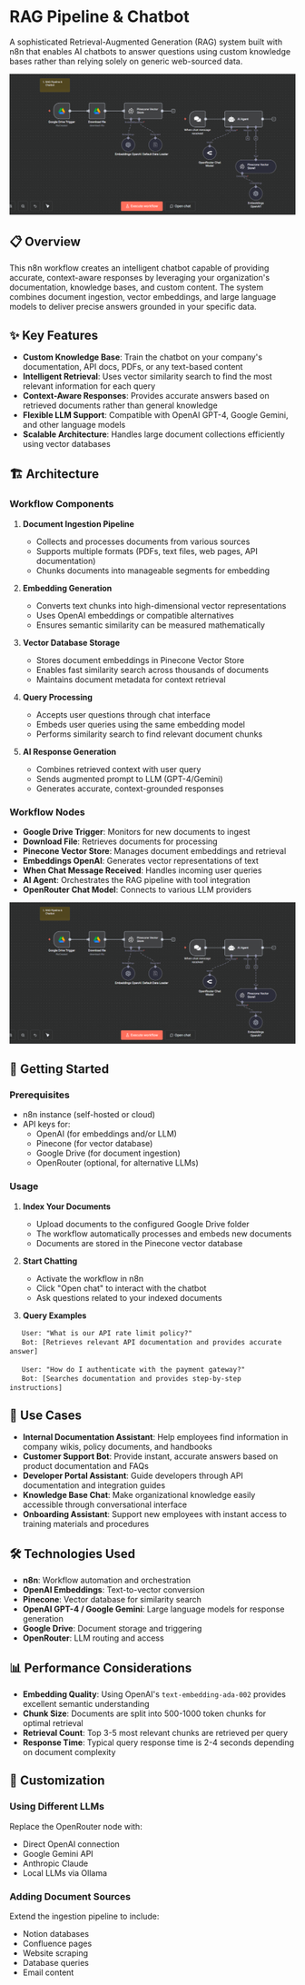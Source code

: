 # RAG Pipeline & Chatbot

A sophisticated Retrieval-Augmented Generation (RAG) system built with n8n that enables AI chatbots to answer questions using custom knowledge bases rather than relying solely on generic web-sourced data.

![Workflow Diagram](workflow-diagram.png)

## 📋 Overview

This n8n workflow creates an intelligent chatbot capable of providing accurate, context-aware responses by leveraging your organization's documentation, knowledge bases, and custom content. The system combines document ingestion, vector embeddings, and large language models to deliver precise answers grounded in your specific data.

## ✨ Key Features

- **Custom Knowledge Base**: Train the chatbot on your company's documentation, API docs, PDFs, or any text-based content
- **Intelligent Retrieval**: Uses vector similarity search to find the most relevant information for each query
- **Context-Aware Responses**: Provides accurate answers based on retrieved documents rather than general knowledge
- **Flexible LLM Support**: Compatible with OpenAI GPT-4, Google Gemini, and other language models
- **Scalable Architecture**: Handles large document collections efficiently using vector databases

## 🏗️ Architecture

### Workflow Components

1. **Document Ingestion Pipeline**
   - Collects and processes documents from various sources
   - Supports multiple formats (PDFs, text files, web pages, API documentation)
   - Chunks documents into manageable segments for embedding

2. **Embedding Generation**
   - Converts text chunks into high-dimensional vector representations
   - Uses OpenAI embeddings or compatible alternatives
   - Ensures semantic similarity can be measured mathematically

3. **Vector Database Storage**
   - Stores document embeddings in Pinecone Vector Store
   - Enables fast similarity search across thousands of documents
   - Maintains document metadata for context retrieval

4. **Query Processing**
   - Accepts user questions through chat interface
   - Embeds user queries using the same embedding model
   - Performs similarity search to find relevant document chunks

5. **AI Response Generation**
   - Combines retrieved context with user query
   - Sends augmented prompt to LLM (GPT-4/Gemini)
   - Generates accurate, context-grounded responses

### Workflow Nodes

- **Google Drive Trigger**: Monitors for new documents to ingest
- **Download File**: Retrieves documents for processing
- **Pinecone Vector Store**: Manages document embeddings and retrieval
- **Embeddings OpenAI**: Generates vector representations of text
- **When Chat Message Received**: Handles incoming user queries
- **AI Agent**: Orchestrates the RAG pipeline with tool integration
- **OpenRouter Chat Model**: Connects to various LLM providers

![Detailed Workflow](workflow-diagram.png)

## 🚀 Getting Started

### Prerequisites

- n8n instance (self-hosted or cloud)
- API keys for:
  - OpenAI (for embeddings and/or LLM)
  - Pinecone (for vector database)
  - Google Drive (for document ingestion)
  - OpenRouter (optional, for alternative LLMs)


### Usage

1. **Index Your Documents**
   - Upload documents to the configured Google Drive folder
   - The workflow automatically processes and embeds new documents
   - Documents are stored in the Pinecone vector database

2. **Start Chatting**
   - Activate the workflow in n8n
   - Click "Open chat" to interact with the chatbot
   - Ask questions related to your indexed documents

3. **Query Examples**
```
   User: "What is our API rate limit policy?"
   Bot: [Retrieves relevant API documentation and provides accurate answer]

   User: "How do I authenticate with the payment gateway?"
   Bot: [Searches documentation and provides step-by-step instructions]
```

## 🎯 Use Cases

- **Internal Documentation Assistant**: Help employees find information in company wikis, policy documents, and handbooks
- **Customer Support Bot**: Provide instant, accurate answers based on product documentation and FAQs
- **Developer Portal Assistant**: Guide developers through API documentation and integration guides
- **Knowledge Base Chat**: Make organizational knowledge easily accessible through conversational interface
- **Onboarding Assistant**: Support new employees with instant access to training materials and procedures

## 🛠️ Technologies Used

- **n8n**: Workflow automation and orchestration
- **OpenAI Embeddings**: Text-to-vector conversion
- **Pinecone**: Vector database for similarity search
- **OpenAI GPT-4 / Google Gemini**: Large language models for response generation
- **Google Drive**: Document storage and triggering
- **OpenRouter**: LLM routing and access

## 📊 Performance Considerations

- **Embedding Quality**: Using OpenAI's `text-embedding-ada-002` provides excellent semantic understanding
- **Chunk Size**: Documents are split into 500-1000 token chunks for optimal retrieval
- **Retrieval Count**: Top 3-5 most relevant chunks are retrieved per query
- **Response Time**: Typical query response time is 2-4 seconds depending on document complexity

## 🔧 Customization


### Using Different LLMs
Replace the OpenRouter node with:
- Direct OpenAI connection
- Google Gemini API
- Anthropic Claude
- Local LLMs via Ollama

### Adding Document Sources
Extend the ingestion pipeline to include:
- Notion databases
- Confluence pages
- Website scraping
- Database queries
- Email content

